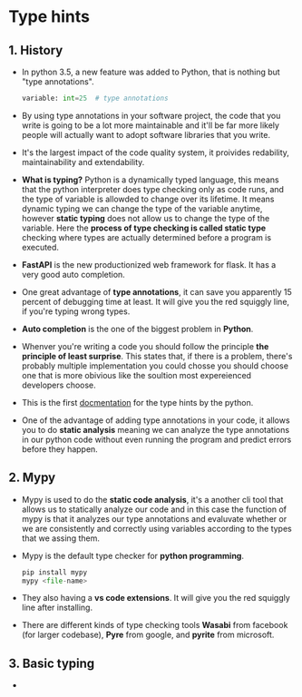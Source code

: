 # Type hints

## 1. History

* In python 3.5, a new feature was added to Python, that is nothing but "type annotations".

    ```python
    variable: int=25  # type annotations
    ```

* By using type annotations in your software project, the code that you write is going to be a lot more maintainable and it'll be far more likely people will actually want to adopt software libraries that you write.
* It's the largest impact of the code quality system, it proivides redability, maintainability and extendability.
* **What is typing?** Python is a dynamically typed language, this means that the python interpreter does type checking only as code runs, and the type of variable is allowded to change over its lifetime. It means dynamic typing we can change the type of the variable anytime, however **static typing** does not allow us to change the type of the variable. Here the **process of type checking is called static type** checking where types are actually determined before a program is executed.
* **FastAPI** is the new productionized web framework for flask. It has a very good auto completion.
* One great advantage of **type annotations**, it can save you apparently 15 percent of debugging time at least. It will give you the red squiggly line, if you're typing wrong types.
* **Auto completion** is the one of the biggest problem in **Python**.
* Whenver you're writing a code you should follow the principle **the principle of least surprise**. This states that, if there is a problem, there's probably multiple implementation you could chosse you should choose one that is more obivious like the soultion most expereienced developers choose.
* This is the first [docmentation](https://peps.python.org/pep-0484/) for the type hints by the python.
* One of the advantage of adding type annotations in your code, it allows you to do **static analysis** meaning we can analyze the type annotations in our python code without even running the program and predict errors before they happen.

## 2. Mypy

* Mypy is used to do the **static code analysis**, it's a another cli tool that allows us to statically analyze our code and in this case the function of mypy is that it analyzes our type annotations and evaluvate whether or we are consistently and correctly using variables according to the types that we assing them.
* Mypy is the default type checker for **python programming**.

    ```python
    pip install mypy
    mypy <file-name>
    ```

* They also having a **vs code extensions**. It will give you the red squiggly line after installing.
* There are different kinds of type checking tools **Wasabi** from facebook (for larger codebase), **Pyre** from google, and **pyrite** from microsoft.

## 3. Basic typing

* 